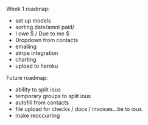 Week 1 roadmap:
- set up models
- sorting date/amnt paid/
- I owe $ / Due to me $
- Dropdown from contacts
- emailing
- stripe integration
- charting
- upload to heroku

Future roadmap:
- ability to split ious
- temporary groups to split ious
- autofill from contacts
- file upload for checks / docs / invoices...tie to ious
- make reoccurring

